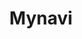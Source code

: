 ---
layout: company
title: "Mynavi"
legal_name: "Mynavi Corporation"
japanese_name: "株式会社マイナビ"
summary: "Mynavi Corporation is a major Japanese company that specializes in providing information about job hunting, job changes, further education, and human resources. The company was founded in 1973 as Mainichi Communications Inc., and changed its name to Mynavi Corporation on October 1, 2011. Mynavi is recognized as a group company of the Mainichi Shimbun group, with common health insurance and other affiliations. However, the Mainichi Shimbun's shareholding ratio in Mynavi is less than 10%, and the two companies have only a slight capital connection."
industries: "Human Resources & Advertising"
ipo_status: "Private company"
ipo_date: 
founding_date: 1973-08-15
founders: "Mainichi Shimbun (as Mainichi Communications Inc.)"
hq: "Hitotsubashi 1-1-1, Chiyoda-ku, Tokyo, Japan"
employees: "Around 7,000"
ticker_symbol: N/A
website: https://www.mynavi.jp/eng/
wikipedia: https://ja.wikipedia.org/wiki/マイナビ
twitter: mynavi_PR
parent_company_name: N/A
parent_company_url: 
permalink: /companies/mynavi
...